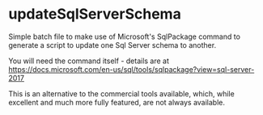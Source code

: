 # updateSqlServerSchema
Simple batch file to make use of Microsoft's SqlPackage command to generate a script to update one Sql Server schema to another.

You will need the command itself - details are at https://docs.microsoft.com/en-us/sql/tools/sqlpackage?view=sql-server-2017

This is an alternative to the commercial tools available, which, while excellent and much more fully featured, are not always available.


